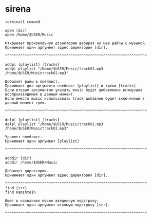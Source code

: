 # sirena

	terminall comand

	open [dir]
	open /home/$USER/Music
    
	Открывает произвольную дтректорию вабирая из нее файлы с музыкой.
	Принимает один аргумент адрес директории [dir].
    
	^^^^^^^^^^^^^^^^^^^^^^^^^^^^^^^^^^^^^^^^^^^^^^^^^^^^^^^^^^^^^^^^^
    
	addpl [playlist] [tracks]
	addpl playlist "/home/$USER/Music/track01.mp3 /home/$USER/Musictrack02.mp3"
    
	Добаляет файы в плейлист.
	Принимает два аргумента плейлист [playlist] и треки [tracks]
	Если вторым аргументом указать music будет добавленна всямузыка воспроизводимая в данный момент.
	Если вместо music использовать track добавлен будет включенный в данный момент трек.
    
	^^^^^^^^^^^^^^^^^^^^^^^^^^^^^^^^^^^^^^^^^^^^^^^^^^^^^^^^^^^^^^^^^
	 
	delpl [playlist] [tracks]
	delpl playlist "/home/$USER/Music/track01.mp3 /home/$USER/Musictrack02.mp3"
    
	Удаляет плейлист.
	Принимает один аргумент [playlist]
    
	^^^^^^^^^^^^^^^^^^^^^^^^^^^^^^^^^^^^^^^^^^^^^^^^^^^^^^^^^^^^^^^^^
    
	adddir [dir]
	adddir /home/$USER/Music
    
	Добаляет директории.
	Принимает один аргумент адрес директории [dir].
    
	^^^^^^^^^^^^^^^^^^^^^^^^^^^^^^^^^^^^^^^^^^^^^^^^^^^^^^^^^^^^^^^^^
	find [str]
	find Ramshtein
	
	Ишет в названиях песен введенную подстроку.
	Принимает один аргумент искомую подстроку [str].
	
	^^^^^^^^^^^^^^^^^^^^^^^^^^^^^^^^^^^^^^^^^^^^^^^^^^^^^^^^^^^^^^^^^